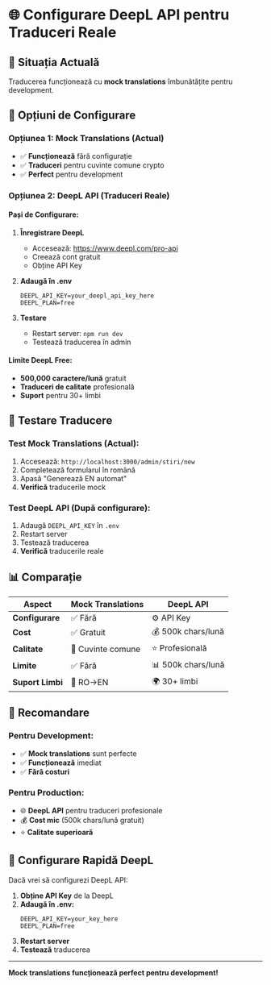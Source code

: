 # 🌐 Configurare DeepL API pentru Traduceri Reale

## 🎯 Situația Actuală
Traducerea funcționează cu **mock translations** îmbunătățite pentru development.

## 🔧 Opțiuni de Configurare

### **Opțiunea 1: Mock Translations (Actual)**
- ✅ **Funcționează** fără configurație
- ✅ **Traduceri** pentru cuvinte comune crypto
- ✅ **Perfect** pentru development

### **Opțiunea 2: DeepL API (Traduceri Reale)**

#### **Pași de Configurare:**

1. **Înregistrare DeepL**
   - Accesează: https://www.deepl.com/pro-api
   - Creează cont gratuit
   - Obține API Key

2. **Adaugă în .env**
   ```
   DEEPL_API_KEY=your_deepl_api_key_here
   DEEPL_PLAN=free
   ```

3. **Testare**
   - Restart server: `npm run dev`
   - Testează traducerea în admin

#### **Limite DeepL Free:**
- **500,000 caractere/lună** gratuit
- **Traduceri de calitate** profesională
- **Suport** pentru 30+ limbi

## 🧪 Testare Traducere

### **Test Mock Translations (Actual):**
1. Accesează: `http://localhost:3000/admin/stiri/new`
2. Completează formularul în română
3. Apasă "Generează EN automat"
4. **Verifică** traducerile mock

### **Test DeepL API (După configurare):**
1. Adaugă `DEEPL_API_KEY` în `.env`
2. Restart server
3. Testează traducerea
4. **Verifică** traducerile reale

## 📊 Comparație

| Aspect | Mock Translations | DeepL API |
|--------|------------------|-----------|
| **Configurare** | ✅ Fără | ⚙️ API Key |
| **Cost** | ✅ Gratuit | 💰 500k chars/lună |
| **Calitate** | 🔄 Cuvinte comune | ⭐ Profesională |
| **Limite** | ✅ Fără | 📊 500k chars/lună |
| **Suport Limbi** | 🔄 RO→EN | 🌍 30+ limbi |

## 🎯 Recomandare

### **Pentru Development:**
- ✅ **Mock translations** sunt perfecte
- ✅ **Funcționează** imediat
- ✅ **Fără costuri**

### **Pentru Production:**
- 🌐 **DeepL API** pentru traduceri profesionale
- 💰 **Cost mic** (500k chars/lună gratuit)
- ⭐ **Calitate superioară**

## 🔧 Configurare Rapidă DeepL

Dacă vrei să configurezi DeepL API:

1. **Obține API Key** de la DeepL
2. **Adaugă în .env:**
   ```
   DEEPL_API_KEY=your_key_here
   DEEPL_PLAN=free
   ```
3. **Restart server**
4. **Testează** traducerea

---

**Mock translations funcționează perfect pentru development!**
